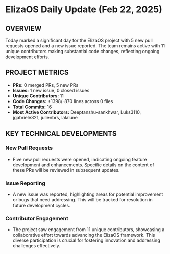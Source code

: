 # ElizaOS Daily Update (Feb 22, 2025)

## OVERVIEW

Today marked a significant day for the ElizaOS project with 5 new pull requests opened and a new issue reported. The team remains active with 11 unique contributors making substantial code changes, reflecting ongoing development efforts.

## PROJECT METRICS

- **PRs:** 0 merged PRs, 5 new PRs
- **Issues:** 1 new issue, 0 closed issues
- **Unique Contributors:** 11
- **Code Changes:** +1398/-870 lines across 0 files
- **Total Commits:** 16
- **Most Active Contributors:** Deeptanshu-sankhwar, Luks3110, jgabriele321, julienbrs, lalalune

## KEY TECHNICAL DEVELOPMENTS

### New Pull Requests

- Five new pull requests were opened, indicating ongoing feature development and enhancements. Specific details on the content of these PRs will be reviewed in subsequent updates.

### Issue Reporting

- A new issue was reported, highlighting areas for potential improvement or bugs that need addressing. This will be tracked for resolution in future development cycles.

### Contributor Engagement

- The project saw engagement from 11 unique contributors, showcasing a collaborative effort towards advancing the ElizaOS framework. This diverse participation is crucial for fostering innovation and addressing challenges effectively.
